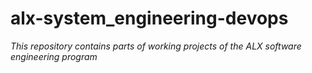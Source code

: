 # alx-system_engineering-devops
_This repository contains parts of working projects of the ALX software engineering program_
